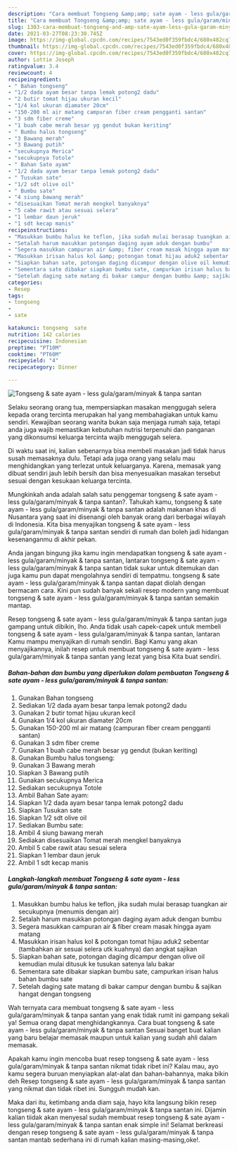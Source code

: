 ```yaml
---
description: "Cara membuat Tongseng &amp;amp; sate ayam - less gula/garam/minyak &amp;amp; tanpa santan yang enak Untuk Jualan"
title: "Cara membuat Tongseng &amp;amp; sate ayam - less gula/garam/minyak &amp;amp; tanpa santan yang enak Untuk Jualan"
slug: 1303-cara-membuat-tongseng-and-amp-sate-ayam-less-gula-garam-minyak-and-amp-tanpa-santan-yang-enak-untuk-jualan
date: 2021-03-27T08:23:30.745Z
image: https://img-global.cpcdn.com/recipes/7543ed0f359fbdc4/680x482cq70/tongseng-sate-ayam-less-gulagaramminyak-tanpa-santan-foto-resep-utama.jpg
thumbnail: https://img-global.cpcdn.com/recipes/7543ed0f359fbdc4/680x482cq70/tongseng-sate-ayam-less-gulagaramminyak-tanpa-santan-foto-resep-utama.jpg
cover: https://img-global.cpcdn.com/recipes/7543ed0f359fbdc4/680x482cq70/tongseng-sate-ayam-less-gulagaramminyak-tanpa-santan-foto-resep-utama.jpg
author: Lottie Joseph
ratingvalue: 3.4
reviewcount: 4
recipeingredient:
- " Bahan tongseng"
- "1/2 dada ayam besar tanpa lemak potong2 dadu"
- "2 butir tomat hijau ukuran kecil"
- "1/4 kol ukuran diamater 20cm"
- "150-200 ml air matang campuran fiber cream pengganti santan"
- "3 sdm fiber creme"
- "1 buah cabe merah besar yg gendut bukan keriting"
- " Bumbu halus tongseng"
- "3 Bawang merah"
- "3 Bawang putih"
- "secukupnya Merica"
- "secukupnya Totole"
- " Bahan Sate ayam"
- "1/2 dada ayam besar tanpa lemak potong2 dadu"
- " Tusukan sate"
- "1/2 sdt olive oil"
- " Bumbu sate"
- "4 siung bawang merah"
- "disesuaikan Tomat merah mengkel banyaknya"
- "5 cabe rawit atau sesuai selera"
- "1 lembar daun jeruk"
- "1 sdt kecap manis"
recipeinstructions:
- "Masukkan bumbu halus ke teflon, jika sudah mulai berasap tuangkan air secukupnya (menumis dengan air)"
- "Setalah harum masukkan potongan daging ayam aduk dengan bumbu"
- "Segera masukkan campuran air &amp; fiber cream masak hingga ayam matang"
- "Masukkan irisan halus kol &amp; potongan tomat hijau aduk2 sebentar (tambahkan air sesuai selera utk kuahnya) dan angkat sajikan"
- "Siapkan bahan sate, potongan daging dicampur dengan olive oil kemudian mulai ditusuk ke tusukan satenya lalu bakar"
- "Sementara sate dibakar siapkan bumbu sate, campurkan irisan halus bahan bumbu sate"
- "Setelah daging sate matang di bakar campur dengan bumbu &amp; sajikan hangat dengan tongseng"
categories:
- Resep
tags:
- tongseng
- 
- sate

katakunci: tongseng  sate 
nutrition: 142 calories
recipecuisine: Indonesian
preptime: "PT10M"
cooktime: "PT60M"
recipeyield: "4"
recipecategory: Dinner

---
```



![Tongseng &amp; sate ayam - less gula/garam/minyak &amp; tanpa santan](https://img-global.cpcdn.com/recipes/7543ed0f359fbdc4/680x482cq70/tongseng-sate-ayam-less-gulagaramminyak-tanpa-santan-foto-resep-utama.jpg)

Selaku seorang orang tua, mempersiapkan masakan menggugah selera kepada orang tercinta merupakan hal yang membahagiakan untuk kamu sendiri. Kewajiban seorang  wanita bukan saja menjaga rumah saja, tetapi anda juga wajib memastikan kebutuhan nutrisi terpenuhi dan panganan yang dikonsumsi keluarga tercinta wajib menggugah selera.

Di waktu  saat ini, kalian sebenarnya bisa membeli masakan jadi tidak harus susah memasaknya dulu. Tetapi ada juga orang yang selalu mau menghidangkan yang terlezat untuk keluarganya. Karena, memasak yang dibuat sendiri jauh lebih bersih dan bisa menyesuaikan masakan tersebut sesuai dengan kesukaan keluarga tercinta. 



Mungkinkah anda adalah salah satu penggemar tongseng &amp; sate ayam - less gula/garam/minyak &amp; tanpa santan?. Tahukah kamu, tongseng &amp; sate ayam - less gula/garam/minyak &amp; tanpa santan adalah makanan khas di Nusantara yang saat ini disenangi oleh banyak orang dari berbagai wilayah di Indonesia. Kita bisa menyajikan tongseng &amp; sate ayam - less gula/garam/minyak &amp; tanpa santan sendiri di rumah dan boleh jadi hidangan kesenanganmu di akhir pekan.

Anda jangan bingung jika kamu ingin mendapatkan tongseng &amp; sate ayam - less gula/garam/minyak &amp; tanpa santan, lantaran tongseng &amp; sate ayam - less gula/garam/minyak &amp; tanpa santan tidak sukar untuk ditemukan dan juga kamu pun dapat mengolahnya sendiri di tempatmu. tongseng &amp; sate ayam - less gula/garam/minyak &amp; tanpa santan dapat diolah dengan bermacam cara. Kini pun sudah banyak sekali resep modern yang membuat tongseng &amp; sate ayam - less gula/garam/minyak &amp; tanpa santan semakin mantap.

Resep tongseng &amp; sate ayam - less gula/garam/minyak &amp; tanpa santan juga gampang untuk dibikin, lho. Anda tidak usah capek-capek untuk membeli tongseng &amp; sate ayam - less gula/garam/minyak &amp; tanpa santan, lantaran Kamu mampu menyajikan di rumah sendiri. Bagi Kamu yang akan menyajikannya, inilah resep untuk membuat tongseng &amp; sate ayam - less gula/garam/minyak &amp; tanpa santan yang lezat yang bisa Kita buat sendiri.

<!--inarticleads1-->

##### Bahan-bahan dan bumbu yang diperlukan dalam pembuatan Tongseng &amp; sate ayam - less gula/garam/minyak &amp; tanpa santan:

1. Gunakan  Bahan tongseng
1. Sediakan 1/2 dada ayam besar tanpa lemak potong2 dadu
1. Gunakan 2 butir tomat hijau ukuran kecil
1. Gunakan 1/4 kol ukuran diamater 20cm
1. Gunakan 150-200 ml air matang (campuran fiber cream pengganti santan)
1. Gunakan 3 sdm fiber creme
1. Gunakan 1 buah cabe merah besar yg gendut (bukan keriting)
1. Gunakan  Bumbu halus tongseng:
1. Gunakan 3 Bawang merah
1. Siapkan 3 Bawang putih
1. Gunakan secukupnya Merica
1. Sediakan secukupnya Totole
1. Ambil  Bahan Sate ayam:
1. Siapkan 1/2 dada ayam besar tanpa lemak potong2 dadu
1. Siapkan  Tusukan sate
1. Siapkan 1/2 sdt olive oil
1. Sediakan  Bumbu sate:
1. Ambil 4 siung bawang merah
1. Sediakan disesuaikan Tomat merah mengkel banyaknya
1. Ambil 5 cabe rawit atau sesuai selera
1. Siapkan 1 lembar daun jeruk
1. Ambil 1 sdt kecap manis




<!--inarticleads2-->

##### Langkah-langkah membuat Tongseng &amp; sate ayam - less gula/garam/minyak &amp; tanpa santan:

1. Masukkan bumbu halus ke teflon, jika sudah mulai berasap tuangkan air secukupnya (menumis dengan air)
1. Setalah harum masukkan potongan daging ayam aduk dengan bumbu
1. Segera masukkan campuran air &amp; fiber cream masak hingga ayam matang
1. Masukkan irisan halus kol &amp; potongan tomat hijau aduk2 sebentar (tambahkan air sesuai selera utk kuahnya) dan angkat sajikan
1. Siapkan bahan sate, potongan daging dicampur dengan olive oil kemudian mulai ditusuk ke tusukan satenya lalu bakar
1. Sementara sate dibakar siapkan bumbu sate, campurkan irisan halus bahan bumbu sate
1. Setelah daging sate matang di bakar campur dengan bumbu &amp; sajikan hangat dengan tongseng




Wah ternyata cara membuat tongseng &amp; sate ayam - less gula/garam/minyak &amp; tanpa santan yang enak tidak rumit ini gampang sekali ya! Semua orang dapat menghidangkannya. Cara buat tongseng &amp; sate ayam - less gula/garam/minyak &amp; tanpa santan Sesuai banget buat kalian yang baru belajar memasak maupun untuk kalian yang sudah ahli dalam memasak.

Apakah kamu ingin mencoba buat resep tongseng &amp; sate ayam - less gula/garam/minyak &amp; tanpa santan nikmat tidak ribet ini? Kalau mau, ayo kamu segera buruan menyiapkan alat-alat dan bahan-bahannya, maka bikin deh Resep tongseng &amp; sate ayam - less gula/garam/minyak &amp; tanpa santan yang nikmat dan tidak ribet ini. Sungguh mudah kan. 

Maka dari itu, ketimbang anda diam saja, hayo kita langsung bikin resep tongseng &amp; sate ayam - less gula/garam/minyak &amp; tanpa santan ini. Dijamin kalian tiidak akan menyesal sudah membuat resep tongseng &amp; sate ayam - less gula/garam/minyak &amp; tanpa santan enak simple ini! Selamat berkreasi dengan resep tongseng &amp; sate ayam - less gula/garam/minyak &amp; tanpa santan mantab sederhana ini di rumah kalian masing-masing,oke!.

